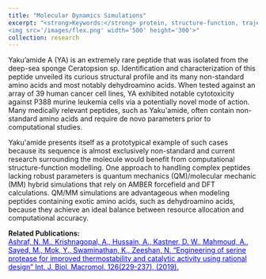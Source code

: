 ```yaml
---
title: "Molecular Dynamics Simulations"
excerpt: "<strong>Keywords:</strong> protein, structure-function, trajectory, AMBER, CHARMM<br/>
<img src='/images/flex.png' width='500' height='300'>"
collection: research
---
```


Yaku’amide A (YA) is an extremely rare peptide that was isolated from the deep-sea sponge Ceratopsion sp. Identification and characterization of this peptide unveiled its curious structural profile and its many non-standard amino acids and most notably dehydroamino acids. When tested against an array of 39 human cancer cell lines, YA exhibited notable cytotoxicity against P388 murine leukemia cells via a potentially novel mode of action. Many medically relevant peptides, such as Yaku'amide, often contain non-standard amino acids and require de novo parameters prior to computational studies.

Yaku'amide presents itself as a prototypical example of such cases because its sequence is almost exclusively non-standard and current research surrounding the molecule would benefit from computational structure-function modelling. One approach to handling complex peptides lacking robust parameters is quantum mechanics (QM)/molecular mechanic (MM) hybrid simulations that rely on AMBER forcefield and DFT calculations. QM/MM simulations are advantageous when modeling peptides containing exotic amino acids, such as dehydroamino acids, because they achieve an ideal balance between resource allocation and computational accuracy.

<strong>Related Publications:</strong><br/>
<a style="color:blue" href="https://www.sciencedirect.com/science/article/pii/S0141813018356265">	Ashraf, N. M., Krishnagopal, A., Hussain, A., Kastner, D. W., Mahmoud, A., Sayed, M., Mok, Y., Swaminathan, K., Zeeshan, N. “Engineering of serine protease for improved thermostability and catalytic activity using rational design” Int. J. Biol. Macromol. 126(229-237), (2019).</a>
